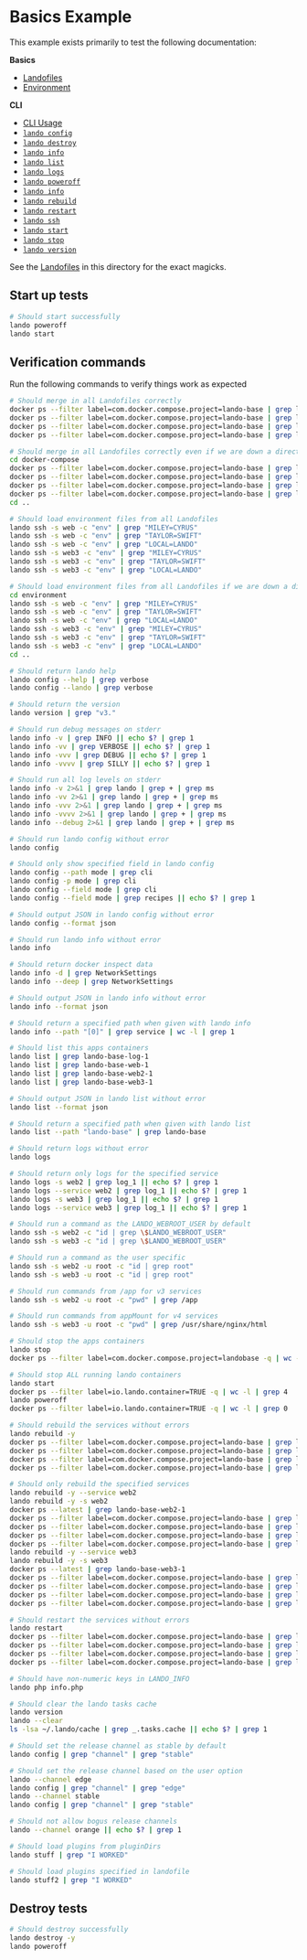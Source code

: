 Basics Example
==============

This example exists primarily to test the following documentation:

**Basics**

* [Landofiles](http://docs.lando.dev/config/lando.html)
* [Environment](http://docs.lando.dev/config/env.html)

**CLI**

* [CLI Usage](http://docs.lando.dev/basics/usage.html)
* [`lando config`](http://docs.lando.dev/basics/config.html)
* [`lando destroy`](http://docs.lando.dev/basics/destroy.html)
* [`lando info`](http://docs.lando.dev/basics/info.html)
* [`lando list`](http://docs.lando.dev/basics/list.html)
* [`lando logs`](http://docs.lando.dev/basics/logs.html)
* [`lando poweroff`](http://docs.lando.dev/basics/poweroff.html)
* [`lando info`](http://docs.lando.dev/basics/info.html)
* [`lando rebuild`](http://docs.lando.dev/basics/rebuild.html)
* [`lando restart`](http://docs.lando.dev/basics/restart.html)
* [`lando ssh`](http://docs.lando.dev/basics/ssh.html)
* [`lando start`](http://docs.lando.dev/basics/start.html)
* [`lando stop`](http://docs.lando.dev/basics/stop.html)
* [`lando version`](http://docs.lando.dev/basics/version.html)

See the [Landofiles](http://docs.lando.dev/config/lando.html) in this directory for the exact magicks.

Start up tests
--------------

```bash
# Should start successfully
lando poweroff
lando start
```

Verification commands
---------------------

Run the following commands to verify things work as expected

```bash
# Should merge in all Landofiles correctly
docker ps --filter label=com.docker.compose.project=lando-base | grep lando-base-log-1
docker ps --filter label=com.docker.compose.project=lando-base | grep lando-base-web-1
docker ps --filter label=com.docker.compose.project=lando-base | grep lando-base-web2-1
docker ps --filter label=com.docker.compose.project=lando-base | grep lando-base-web3-1

# Should merge in all Landofiles correctly even if we are down a directory
cd docker-compose
docker ps --filter label=com.docker.compose.project=lando-base | grep lando-base-log-1
docker ps --filter label=com.docker.compose.project=lando-base | grep lando-base-web-1
docker ps --filter label=com.docker.compose.project=lando-base | grep lando-base-web2-1
docker ps --filter label=com.docker.compose.project=lando-base | grep lando-base-web3-1
cd ..

# Should load environment files from all Landofiles
lando ssh -s web -c "env" | grep "MILEY=CYRUS"
lando ssh -s web -c "env" | grep "TAYLOR=SWIFT"
lando ssh -s web -c "env" | grep "LOCAL=LANDO"
lando ssh -s web3 -c "env" | grep "MILEY=CYRUS"
lando ssh -s web3 -c "env" | grep "TAYLOR=SWIFT"
lando ssh -s web3 -c "env" | grep "LOCAL=LANDO"

# Should load environment files from all Landofiles if we are down a directory
cd environment
lando ssh -s web -c "env" | grep "MILEY=CYRUS"
lando ssh -s web -c "env" | grep "TAYLOR=SWIFT"
lando ssh -s web -c "env" | grep "LOCAL=LANDO"
lando ssh -s web3 -c "env" | grep "MILEY=CYRUS"
lando ssh -s web3 -c "env" | grep "TAYLOR=SWIFT"
lando ssh -s web3 -c "env" | grep "LOCAL=LANDO"
cd ..

# Should return lando help
lando config --help | grep verbose
lando config --lando | grep verbose

# Should return the version
lando version | grep "v3."

# Should run debug messages on stderr
lando info -v | grep INFO || echo $? | grep 1
lando info -vv | grep VERBOSE || echo $? | grep 1
lando info -vvv | grep DEBUG || echo $? | grep 1
lando info -vvvv | grep SILLY || echo $? | grep 1

# Should run all log levels on stderr
lando info -v 2>&1 | grep lando | grep + | grep ms
lando info -vv 2>&1 | grep lando | grep + | grep ms
lando info -vvv 2>&1 | grep lando | grep + | grep ms
lando info -vvvv 2>&1 | grep lando | grep + | grep ms
lando info --debug 2>&1 | grep lando | grep + | grep ms

# Should run lando config without error
lando config

# Should only show specified field in lando config
lando config --path mode | grep cli
lando config -p mode | grep cli
lando config --field mode | grep cli
lando config --field mode | grep recipes || echo $? | grep 1

# Should output JSON in lando config without error
lando config --format json

# Should run lando info without error
lando info

# Should return docker inspect data
lando info -d | grep NetworkSettings
lando info --deep | grep NetworkSettings

# Should output JSON in lando info without error
lando info --format json

# Should return a specified path when given with lando info
lando info --path "[0]" | grep service | wc -l | grep 1

# Should list this apps containers
lando list | grep lando-base-log-1
lando list | grep lando-base-web-1
lando list | grep lando-base-web2-1
lando list | grep lando-base-web3-1

# Should output JSON in lando list without error
lando list --format json

# Should return a specified path when given with lando list
lando list --path "lando-base" | grep lando-base

# Should return logs without error
lando logs

# Should return only logs for the specified service
lando logs -s web2 | grep log_1 || echo $? | grep 1
lando logs --service web2 | grep log_1 || echo $? | grep 1
lando logs -s web3 | grep log_1 || echo $? | grep 1
lando logs --service web3 | grep log_1 || echo $? | grep 1

# Should run a command as the LANDO_WEBROOT_USER by default
lando ssh -s web2 -c "id | grep \$LANDO_WEBROOT_USER"
lando ssh -s web3 -c "id | grep \$LANDO_WEBROOT_USER"

# Should run a command as the user specific
lando ssh -s web2 -u root -c "id | grep root"
lando ssh -s web3 -u root -c "id | grep root"

# Should run commands from /app for v3 services
lando ssh -s web2 -u root -c "pwd" | grep /app

# Should run commands from appMount for v4 services
lando ssh -s web3 -u root -c "pwd" | grep /usr/share/nginx/html

# Should stop the apps containers
lando stop
docker ps --filter label=com.docker.compose.project=landobase -q | wc -l | grep 0

# Should stop ALL running lando containers
lando start
docker ps --filter label=io.lando.container=TRUE -q | wc -l | grep 4
lando poweroff
docker ps --filter label=io.lando.container=TRUE -q | wc -l | grep 0

# Should rebuild the services without errors
lando rebuild -y
docker ps --filter label=com.docker.compose.project=lando-base | grep lando-base-log-1
docker ps --filter label=com.docker.compose.project=lando-base | grep lando-base-web-1
docker ps --filter label=com.docker.compose.project=lando-base | grep lando-base-web2-1
docker ps --filter label=com.docker.compose.project=lando-base | grep lando-base-web3-1

# Should only rebuild the specified services
lando rebuild -y --service web2
lando rebuild -y -s web2
docker ps --latest | grep lando-base-web2-1
docker ps --filter label=com.docker.compose.project=lando-base | grep lando-base-log-1
docker ps --filter label=com.docker.compose.project=lando-base | grep lando-base-web-1
docker ps --filter label=com.docker.compose.project=lando-base | grep lando-base-web2-1
docker ps --filter label=com.docker.compose.project=lando-base | grep lando-base-web3-1
lando rebuild -y --service web3
lando rebuild -y -s web3
docker ps --latest | grep lando-base-web3-1
docker ps --filter label=com.docker.compose.project=lando-base | grep lando-base-log-1
docker ps --filter label=com.docker.compose.project=lando-base | grep lando-base-web-1
docker ps --filter label=com.docker.compose.project=lando-base | grep lando-base-web2-1
docker ps --filter label=com.docker.compose.project=lando-base | grep lando-base-web3-1

# Should restart the services without errors
lando restart
docker ps --filter label=com.docker.compose.project=lando-base | grep lando-base-log-1
docker ps --filter label=com.docker.compose.project=lando-base | grep lando-base-web-1
docker ps --filter label=com.docker.compose.project=lando-base | grep lando-base-web2-1
docker ps --filter label=com.docker.compose.project=lando-base | grep lando-base-web3-1

# Should have non-numeric keys in LANDO_INFO
lando php info.php

# Should clear the lando tasks cache
lando version
lando --clear
ls -lsa ~/.lando/cache | grep _.tasks.cache || echo $? | grep 1

# Should set the release channel as stable by default
lando config | grep "channel" | grep "stable"

# Should set the release channel based on the user option
lando --channel edge
lando config | grep "channel" | grep "edge"
lando --channel stable
lando config | grep "channel" | grep "stable"

# Should not allow bogus release channels
lando --channel orange || echo $? | grep 1

# Should load plugins from pluginDirs
lando stuff | grep "I WORKED"

# Should load plugins specified in landofile
lando stuff2 | grep "I WORKED"
```

Destroy tests
-------------

```bash
# Should destroy successfully
lando destroy -y
lando poweroff
```
